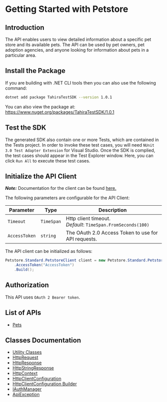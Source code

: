 
# Getting Started with Petstore

## Introduction

The API enables users to view detailed information about a specific pet store and its available pets. The API can be used by pet owners, pet adoption agencies, and anyone looking for information about pets in a particular area.

## Install the Package

If you are building with .NET CLI tools then you can also use the following command:

```bash
dotnet add package TahiraTestSDK --version 1.0.1
```

You can also view the package at:
https://www.nuget.org/packages/TahiraTestSDK/1.0.1

## Test the SDK

The generated SDK also contain one or more Tests, which are contained in the Tests project. In order to invoke these test cases, you will need `NUnit 3.0 Test Adapter Extension` for Visual Studio. Once the SDK is complied, the test cases should appear in the Test Explorer window. Here, you can click `Run All` to execute these test cases.

## Initialize the API Client

**_Note:_** Documentation for the client can be found [here.](https://www.github.com/TahiraKhattak/tahira-test-dotnet-sdk/tree/1.0.1/doc/client.md)

The following parameters are configurable for the API Client:

| Parameter | Type | Description |
|  --- | --- | --- |
| `Timeout` | `TimeSpan` | Http client timeout.<br>*Default*: `TimeSpan.FromSeconds(100)` |
| `AccessToken` | `string` | The OAuth 2.0 Access Token to use for API requests. |

The API client can be initialized as follows:

```csharp
Petstore.Standard.PetstoreClient client = new Petstore.Standard.PetstoreClient.Builder()
    .AccessToken("AccessToken")
    .Build();
```

## Authorization

This API uses `OAuth 2 Bearer token`.

## List of APIs

* [Pets](https://www.github.com/TahiraKhattak/tahira-test-dotnet-sdk/tree/1.0.1/doc/controllers/pets.md)

## Classes Documentation

* [Utility Classes](https://www.github.com/TahiraKhattak/tahira-test-dotnet-sdk/tree/1.0.1/doc/utility-classes.md)
* [HttpRequest](https://www.github.com/TahiraKhattak/tahira-test-dotnet-sdk/tree/1.0.1/doc/http-request.md)
* [HttpResponse](https://www.github.com/TahiraKhattak/tahira-test-dotnet-sdk/tree/1.0.1/doc/http-response.md)
* [HttpStringResponse](https://www.github.com/TahiraKhattak/tahira-test-dotnet-sdk/tree/1.0.1/doc/http-string-response.md)
* [HttpContext](https://www.github.com/TahiraKhattak/tahira-test-dotnet-sdk/tree/1.0.1/doc/http-context.md)
* [HttpClientConfiguration](https://www.github.com/TahiraKhattak/tahira-test-dotnet-sdk/tree/1.0.1/doc/http-client-configuration.md)
* [HttpClientConfiguration Builder](https://www.github.com/TahiraKhattak/tahira-test-dotnet-sdk/tree/1.0.1/doc/http-client-configuration-builder.md)
* [IAuthManager](https://www.github.com/TahiraKhattak/tahira-test-dotnet-sdk/tree/1.0.1/doc/i-auth-manager.md)
* [ApiException](https://www.github.com/TahiraKhattak/tahira-test-dotnet-sdk/tree/1.0.1/doc/api-exception.md)

